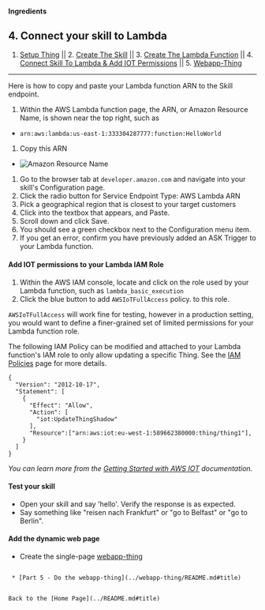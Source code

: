 #### Ingredients
## 4. Connect your skill to Lambda <a id="title"></a>

1. [Setup Thing](../setup-thing/README.md#title) || 2. [Create The Skill](../update-shadow/PAGE2.md#title) || 3. [Create The Lambda Function](../update-shadow/PAGE3.md#title) || 4. [Connect Skill To Lambda & Add IOT Permissions](../update-shadow/PAGE4.md#title) || 5. [Webapp-Thing](../webapp-thing/README.md#title)

<hr />

Here is how to copy and paste your Lambda function ARN to the Skill endpoint.

1. Within the AWS Lambda function page, the ARN, or Amazon Resource Name, is shown near the top right, such as
 *  ``` arn:aws:lambda:us-east-1:333304287777:function:HelloWorld ```
1. Copy this ARN
 + ![Amazon Resource Name](https://m.media-amazon.com/images/G/01/cookbook/arn._TTH_.png)
1. Go to the browser tab at ```developer.amazon.com``` and navigate into your skill's Configuration page.
1. Click the radio button for Service Endpoint Type: AWS Lambda ARN
1. Pick a geographical region that is closest to your target customers
1. Click into the textbox that appears, and Paste.
1. Scroll down and click Save.
1. You should see a green checkbox next to the Configuration menu item.
1. If you get an error, confirm you have previously added an ASK Trigger to your Lambda function.



#### Add IOT permissions to your Lambda IAM Role

1. Within the AWS IAM console, locate and click on the role used by your Lambda function, such as ```lambda_basic_execution```
1. Click the blue button to add ```AWSIoTFullAccess``` policy. to this role.

```AWSIoTFullAccess``` will work fine for testing, however in a production setting, you would want to define a finer-grained set of limited permissions for your Lambda function role.

The following IAM Policy can be modified and attached to your Lambda function's IAM role to only allow updating a specific Thing.
See the [IAM Policies](../IAM_POLICIES.md) page for more details.

```
{
  "Version": "2012-10-17",
  "Statement": [
    {
      "Effect": "Allow",
      "Action": [
        "iot:UpdateThingShadow"
      ],
      "Resource":["arn:aws:iot:eu-west-1:589662380000:thing/thing1"],
    }
  ]
}
```

 *You can learn more from the [Getting Started with AWS IOT](https://aws.amazon.com/iot-platform/getting-started/) documentation.*


#### Test your skill

* Open your skill and say 'hello'.  Verify the response is as expected.
* Say something like "reisen nach Frankfurt" or "go to Belfast" or "go to Berlin".


#### Add the dynamic web page
 * Create the single-page [webapp-thing](../webapp-thing/README.md#title)

 ```

  * [Part 5 - Do the webapp-thing](../webapp-thing/README.md#title)


Back to the [Home Page](../README.md#title)
